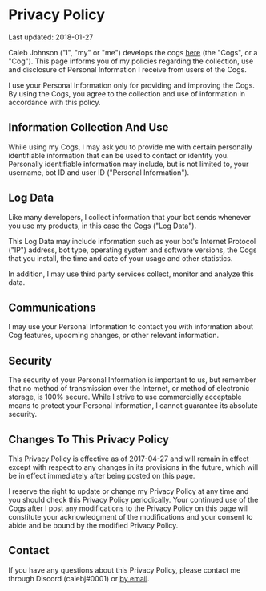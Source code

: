# Privacy Policy

Last updated: 2018-01-27

Caleb Johnson ("I", "my" or "me") develops the cogs [here](https://github.com/calebj/calebj-cogs) (the "Cogs", or a "Cog"). This page informs you of my policies regarding the collection, use and disclosure of Personal Information I receive from users of the Cogs.

I use your Personal Information only for providing and improving the Cogs. By using the Cogs, you agree to the collection and use of information in accordance with this policy.

## Information Collection And Use

While using my Cogs, I may ask you to provide me with certain personally identifiable information that can be used to contact or identify you. Personally identifiable information may include, but is not limited to, your username, bot ID and user ID ("Personal Information").

## Log Data

Like many developers, I collect information that your bot sends whenever you use my products, in this case the Cogs ("Log Data").

This Log Data may include information such as your bot's Internet Protocol ("IP") address, bot type, operating system and software versions, the Cogs that you install, the time and date of your usage and other statistics.

In addition, I may use third party services collect, monitor and analyze this data.

## Communications

I may use your Personal Information to contact you with information about Cog features, upcoming changes, or other relevant information.

## Security

The security of your Personal Information is important to us, but remember that no method of transmission over the Internet, or method of electronic storage, is 100% secure. While I strive to use commercially acceptable means to protect your Personal Information, I cannot guarantee its absolute security.

## Changes To This Privacy Policy

This Privacy Policy is effective as of 2017-04-27 and will remain in effect except with respect to any changes in its provisions in the future, which will be in effect immediately after being posted on this page.

I reserve the right to update or change my Privacy Policy at any time and you should check this Privacy Policy periodically. Your continued use of the Cogs after I post any modifications to the Privacy Policy on this page will constitute your acknowledgment of the modifications and your consent to abide and be bound by the modified Privacy Policy.

## Contact

If you have any questions about this Privacy Policy, please contact me through Discord (calebj#0001) or [by email](me@calebj.io).
